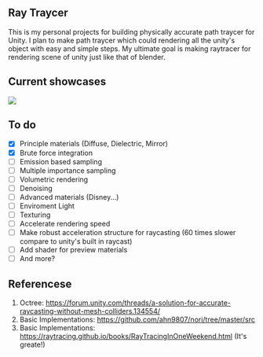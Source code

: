 ## Ray Traycer 
This is my personal projects for building physically accurate path traycer for Unity. I plan to make path traycer which could rendering all the unity's object with easy and simple steps. My ultimate goal is making raytracer for rendering scene of unity just like that of blender. 

## Current showcases
![](http://emal.iptime.org/nextcloud/index.php/s/3rnFRGQQcpJ2WQm/preview)

## To do
-[x] Principle materials (Diffuse, Dielectric, Mirror)
-[x] Brute force integration
-[ ] Emission based sampling
-[ ] Multiple importance sampling
-[ ] Volumetric rendering
-[ ] Denoising 
-[ ] Advanced materials (Disney...)
-[ ] Enviroment Light
-[ ] Texturing
-[ ] Accelerate rendering speed
-[ ] Make robust acceleration structure for raycasting (60 times slower compare to unity's built in raycast)
-[ ] Add shader for preview materials
-[ ] And more? 

## Referencese
1. Octree: https://forum.unity.com/threads/a-solution-for-accurate-raycasting-without-mesh-colliders.134554/
2. Basic Implementations: https://github.com/ahn9807/nori/tree/master/src
3. Basic Implementations: https://raytracing.github.io/books/RayTracingInOneWeekend.html (It's greate!)
